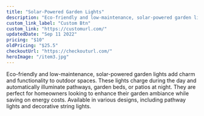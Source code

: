 ```yaml
---
title: "Solar-Powered Garden Lights"
description: "Eco-friendly and low-maintenance, solar-powered garden lights add charm and functionality to outdoor spaces"
custom_link_label: "Custom Btn"
custom_link: "https://customurl.com/"
updatedDate: "Sep 11 2022"
pricing: "$10"
oldPricing: "$25.5"
checkoutUrl: "https://checkouturl.com/"
heroImage: "/item3.jpg"
---
```


Eco-friendly and low-maintenance, solar-powered garden lights add charm and functionality to outdoor spaces. These lights charge during the day and automatically illuminate pathways, garden beds, or patios at night. They are perfect for homeowners looking to enhance their garden ambiance while saving on energy costs. Available in various designs, including pathway lights and decorative string lights.